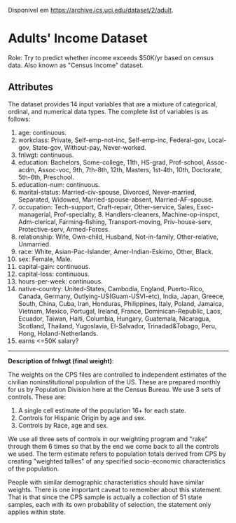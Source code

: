 Disponível em https://archive.ics.uci.edu/dataset/2/adult. 

# Adults' Income Dataset

Role: Try to predict whether income exceeds $50K/yr based on census data. Also known as "Census Income" dataset.

## Attributes

The dataset provides 14 input variables that are a mixture of categorical, ordinal, and numerical data types. The complete list of variables is as follows:

1. age: continuous.
2. workclass: Private, Self-emp-not-inc, Self-emp-inc, Federal-gov, Local-gov, State-gov, Without-pay, Never-worked.
3. fnlwgt: continuous.
4. education: Bachelors, Some-college, 11th, HS-grad, Prof-school, Assoc-acdm, Assoc-voc, 9th, 7th-8th, 12th, Masters, 1st-4th, 10th, Doctorate, 5th-6th, Preschool.
5. education-num: continuous.
6. marital-status: Married-civ-spouse, Divorced, Never-married, Separated, Widowed, Married-spouse-absent, Married-AF-spouse.
7. occupation: Tech-support, Craft-repair, Other-service, Sales, Exec-managerial, Prof-specialty, 8. Handlers-cleaners, Machine-op-inspct, Adm-clerical, Farming-fishing, Transport-moving, Priv-house-serv, Protective-serv, Armed-Forces.
8. relationship: Wife, Own-child, Husband, Not-in-family, Other-relative, Unmarried.
9. race: White, Asian-Pac-Islander, Amer-Indian-Eskimo, Other, Black.
10. sex: Female, Male.
11. capital-gain: continuous.
12. capital-loss: continuous.
13. hours-per-week: continuous.
14. native-country: United-States, Cambodia, England, Puerto-Rico, Canada, Germany, Outlying-US(Guam-USVI-etc), India, Japan, Greece, South, China, Cuba, Iran, Honduras, Philippines, Italy, Poland, Jamaica, Vietnam, Mexico, Portugal, Ireland, France, Dominican-Republic, Laos, Ecuador, Taiwan, Haiti, Columbia, Hungary, Guatemala, Nicaragua, Scotland, Thailand, Yugoslavia, El-Salvador, Trinadad&Tobago, Peru, Hong, Holand-Netherlands.
15. earns <=50K salary? 

<hr>

**Description of fnlwgt (final weight)**:

The weights on the CPS files are controlled to independent estimates of the
civilian noninstitutional population of the US.  These are prepared monthly
for us by Population Division here at the Census Bureau.  We use 3 sets of
controls. These are:

1.  A single cell estimate of the population 16+ for each state.
2.  Controls for Hispanic Origin by age and sex.
3.  Controls by Race, age and sex.

We use all three sets of controls in our weighting program and "rake" through
them 6 times so that by the end we come back to all the controls we used.
The term estimate refers to population totals derived from CPS by creating
"weighted tallies" of any specified socio-economic characteristics of the
population.

People with similar demographic characteristics should have
similar weights.  There is one important caveat to remember
about this statement.  That is that since the CPS sample is
actually a collection of 51 state samples, each with its own
probability of selection, the statement only applies within
state.